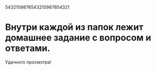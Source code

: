 5432109876543210987654321
# Внутри каждой из папок лежит домашнее задание с вопросом и ответами.
Удачного просмотра!
